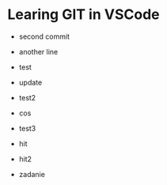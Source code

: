 # Learing GIT in VSCode

- second commit 

- another line 

- test

- update

- test2

- cos

- test3

- hit

- hit2

- zadanie 
